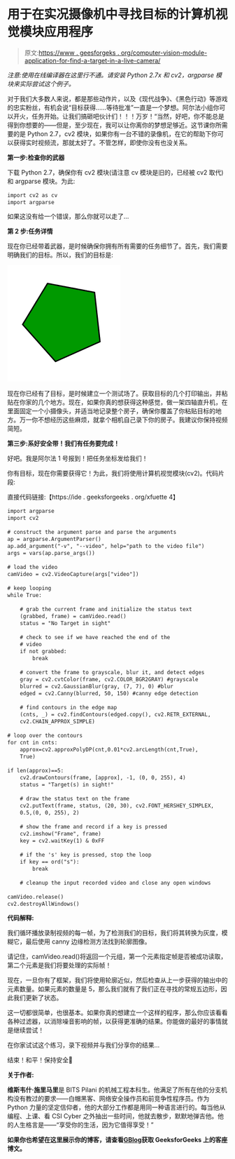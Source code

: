 # 用于在实况摄像机中寻找目标的计算机视觉模块应用程序

> 原文:[https://www . geesforgeks . org/computer-vision-module-application-for-find-a-target-in-a-live-camera/](https://www.geeksforgeeks.org/computer-vision-module-application-for-finding-a-target-in-a-live-camera/)

*注意:使用在线编译器在这里行不通。请安装 Python 2.7x 和 cv2，argparse 模块来实际尝试这个例子。*

对于我们大多数人来说，都是那些动作片，以及《现代战争》、《黑色行动》等游戏的忠实粉丝，有机会说“目标获得……等待批准”一直是一个梦想。阿尔法小组你可以开火，任务开始。让我们搞砸吧伙计们！！！万岁！“当然，好吧，你不能总是得到你想要的——但是，至少现在，我可以让你离你的梦想足够近。这节课你所需要的是 Python 2.7，cv2 模块，如果你有一台不错的录像机，在它的帮助下你可以获得实时视频流，那就太好了。不管怎样，即使你没有也没关系。

**第一步:检查你的武器**

下载 Python 2.7，确保你有 cv2 模块(请注意 cv 模块是旧的，已经被 cv2 取代)和 argparse 模块。为此:

```
import cv2 as cv
import argparse
```

如果这没有给一个错误，那么你就可以走了…

**第 2 步:任务详情**

现在你已经带着武器，是时候确保你拥有所有需要的任务细节了。首先，我们需要明确我们的目标。所以，我们的目标是:

![Sri](img/41d007ae1892257e0996ceef6c040cfc.png)

现在你已经有了目标，是时候建立一个测试场了。获取目标的几个打印输出，并粘贴在你家的几个地方。现在，如果你真的想获得这种感觉，做一架四轴直升机，在里面固定一个小摄像头，并适当地记录整个房子，确保你覆盖了你粘贴目标的地方。万一你不想经历这些麻烦，就拿个相机自己录下你的房子。我建议你保持视频简短。

**第三步:系好安全带！我们有任务要完成！**

好吧。我是阿尔法 1 号报到！把任务坐标发给我们！

你有目标，现在你需要获得它！为此，我们将使用计算机视觉模块(cv2)。代码片段:

直接代码链接:【https://ide . geeksforgeeks . org/xfuette 4】

```
import argparse
import cv2

# construct the argument parse and parse the arguments
ap = argparse.ArgumentParser()
ap.add_argument("-v", "--video", help="path to the video file")
args = vars(ap.parse_args())

# load the video
camVideo = cv2.VideoCapture(args["video"])

# keep looping
while True:

    # grab the current frame and initialize the status text
    (grabbed, frame) = camVideo.read()
    status = "No Target in sight"

    # check to see if we have reached the end of the
    # video
    if not grabbed:
        break

    # convert the frame to grayscale, blur it, and detect edges
    gray = cv2.cvtColor(frame, cv2.COLOR_BGR2GRAY) #grayscale
    blurred = cv2.GaussianBlur(gray, (7, 7), 0) #blur
    edged = cv2.Canny(blurred, 50, 150) #canny edge detection

    # find contours in the edge map
    (cnts, _) = cv2.findContours(edged.copy(), cv2.RETR_EXTERNAL,
    cv2.CHAIN_APPROX_SIMPLE)

# loop over the contours
for cnt in cnts:
    approx=cv2.approxPolyDP(cnt,0.01*cv2.arcLength(cnt,True),
    True)

if len(approx)==5:
    cv2.drawContours(frame, [approx], -1, (0, 0, 255), 4)
    status = "Target(s) in sight!"

    # draw the status text on the frame
    cv2.putText(frame, status, (20, 30), cv2.FONT_HERSHEY_SIMPLEX,
    0.5,(0, 0, 255), 2)

    # show the frame and record if a key is pressed
    cv2.imshow("Frame", frame)
    key = cv2.waitKey(1) & 0xFF

    # if the 's' key is pressed, stop the loop
    if key == ord("s"):
        break

    # cleanup the input recorded video and close any open windows

camVideo.release()
cv2.destroyAllWindows()
```

**代码解释:**

我们循环播放录制视频的每一帧，为了检测我们的目标，我们将其转换为灰度，模糊它，最后使用 canny 边缘检测方法找到轮廓图像。

请记住，camVideo.read()将返回一个元组，第一个元素指定帧是否被成功读取，第二个元素是我们将要处理的实际帧！

现在，一旦你有了框架，我们将使用轮廓近似，然后检查从上一步获得的输出中的元素数量。如果元素的数量是 5，那么我们就有了我们正在寻找的常规五边形，因此我们更新了状态。

这一切都很简单，也很基本。如果你真的想建立一个这样的程序，那么你应该看看各种过滤器，以消除噪音影响的帧，以获得更准确的结果。你能做的最好的事情就是继续尝试！

在你家试试这个练习，录下视频并与我们分享你的结果…

结束！和平！保持安全🙂

**关于作者:**

**维斯韦什·施里马里**是 BITS Pilani 的机械工程本科生。他满足了所有在他的分支机构没有教过的要求——白帽黑客、网络安全操作员和前竞争性程序员。作为 Python 力量的坚定信仰者，他的大部分工作都是用同一种语言进行的。每当他从编程、上课、看 CSI Cyber 之外抽出一些时间，他就去散步，默默地弹吉他。他的人生格言是——“享受你的生活，因为它值得享受！”

**如果你也希望在这里展示你的博客，请查看**[**GBlog**](http://geeksquiz.com/gblog/)**获取 GeeksforGeeks 上的客座博文。**